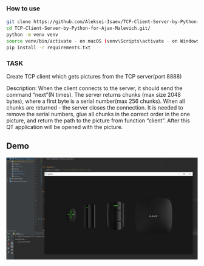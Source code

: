 ### How to use
```bash
git clone https://github.com/Aleksei-Isaev/TCP-Client-Server-by-Python-for-Ajax-Malevich.git
cd TCP-Client-Server-by-Python-for-Ajax-Malevich.git/
python -m venv venv
source venv/bin/activate - on macOS (venv\Scripts\activate - on Windows)
pip install -r requirements.txt
```

### TASK
Create TCP client which gets pictures from the TCP server(port 8888)

Description:
	When the client connects to the server, it should send the command “next”(N times). The server returns chunks (max size 2048 bytes), where a first byte is a serial number(max 256 chunks). When all chunks are returned - the server closes the connection. 
	It is needed to remove the serial numbers, glue all chunks in the correct order in the one picture, and return the path to the picture from function “client”. After this QT application will be opened with the picture.

## Demo

![Result](demo.png)